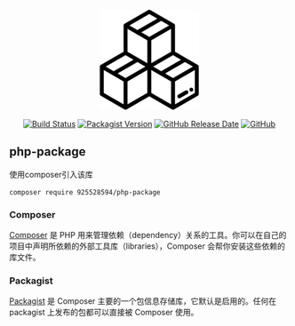 <p align="center"><img src="https://github.com/925528594/php-package/raw/master/box.png" width="180"></p>

<p align="center">
<a href="https://travis-ci.org/github/925528594"><img src="https://travis-ci.org/925528594/php-package.svg" alt="Build Status"></a>
<a href="https://packagist.org/packages/925528594/php-package"><img src="https://img.shields.io/packagist/v/925528594/php-package" alt="Packagist Version"></a>
<a href="https://github.com/925528594/php-package"><img src="https://img.shields.io/github/release-date/925528594/php-package" alt="GitHub Release Date"></a>
<a href="https://github.com/925528594/php-package"><img alt="GitHub" src="https://img.shields.io/github/license/925528594/php-package"></a>
</p>

## php-package
使用composer引入该库
```
composer require 925528594/php-package
```




### Composer
[Composer](https://www.phpcomposer.com/ "php依赖仓库管理工具") 是 PHP 用来管理依赖（dependency）关系的工具。你可以在自己的项目中声明所依赖的外部工具库（libraries），Composer 会帮你安装这些依赖的库文件。


### Packagist
[Packagist](https://packagist.org/ "composer依赖仓库") 是 Composer 主要的一个包信息存储库，它默认是启用的。任何在 packagist 上发布的包都可以直接被 Composer 使用。

